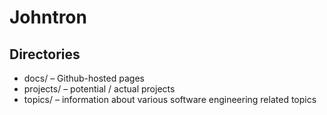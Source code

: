 # Johntron

## Directories
* docs/ – Github-hosted pages
* projects/ – potential / actual projects
* topics/ – information about various software engineering related topics
